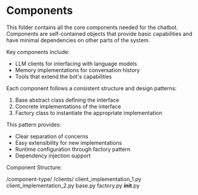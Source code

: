 # Components

This folder contains all the core components needed for the chatbot. Components are self-contained objects that provide basic capabilities and have minimal dependencies on other parts of the system.

Key components include:
- LLM clients for interfacing with language models
- Memory implementations for conversation history
- Tools that extend the bot's capabilities

Each component follows a consistent structure and design patterns:

1. Base abstract class defining the interface
2. Concrete implementations of the interface
3. Factory class to instantiate the appropriate implementation

This pattern provides:
- Clear separation of concerns
- Easy extensibility for new implementations
- Runtime configuration through factory pattern
- Dependency injection support

Component Structure:

/component-type/
    /clients/
        client_implementation_1.py
        client_implementation_2.py
    base.py
    factory.py
    __init__.py